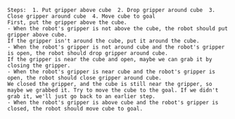
    Steps:  1. Put gripper above cube  2. Drop gripper around cube  3. Close gripper around cube  4. Move cube to goal
    First, put the gripper above the cube.
    - When the robot's gripper is not above the cube, the robot should put gripper above cube.
    If the gripper isn't around the cube, put it around the cube.
    - When the robot's gripper is not around cube and the robot's gripper is open, the robot should drop gripper around cube.
    If the gripper is near the cube and open, maybe we can grab it by closing the gripper.
    - When the robot's gripper is near cube and the robot's gripper is open, the robot should close gripper around cube.
    We closed the gripper, and the cube is still near the gripper, so maybe we grabbed it. Try to move the cube to the goal. If we didn't grab it, we'll just go back to an earlier step.
    - When the robot's gripper is above cube and the robot's gripper is closed, the robot should move cube to goal.